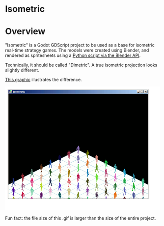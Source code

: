 # Isometric

<h1>Overview</h1>
"Isometric" is a Godot GDScript project to be used as a base for isometric real-time strategy games.
The models were created using Blender, and rendered as spritesheets using a <a href="https://github.com/PaulBenMarsh/BlenderAPI-IsometricSpritesheet">Python script via the Blender API</a>.

Technically, it should be called "Dimetric". A true isometric projection looks slightly different.

<a href="https://i.stack.imgur.com/vmE2V.png">This graphic</a> illustrates the difference.

<p align="center">
<img src="https://github.com/PaulBenMarsh/Isometric/blob/master/screenshots/loop.gif?raw=true">
</p>

Fun fact: the file size of this .gif is larger than the size of the entire project.
